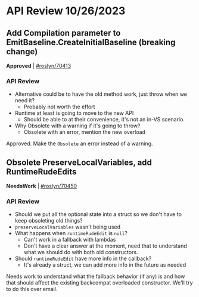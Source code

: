 # API Review 10/26/2023

## Add Compilation parameter to EmitBaseline.CreateInitialBaseline (breaking change)

**Approved** | [#roslyn/70413](https://github.com/dotnet/roslyn/issues/70413#issuecomment-1781863582)

### API Review

* Alternative could be to have the old method work, just throw when we need it?
    * Probably not worth the effort
* Runtime at least is going to move to the new API
    * Should be able to at their convenience, it's not an in-VS scenario.
* Why Obsolete with a warning if it's going to throw?
    * Obsolete with an error, mention the new overload

Approved. Make the `Obsolete` an error instead of a warning.
## Obsolete PreserveLocalVariables, add RuntimeRudeEdits

**NeedsWork** | [#roslyn/70450](https://github.com/dotnet/roslyn/issues/70450#issuecomment-1781864707)

### API Review

* Should we put all the optional state into a struct so we don't have to keep obsoleting old things?
* `preserveLocalVariables` wasn't being used
* What happens when `runtimeRudeEdit` is `null`?
    * Can't work in a fallback with lambdas
    * Don't have a clear answer at the moment, need that to understand what we should do with both old constructors.
* Should `runtimeRudeEdit` have more info in the callback?
    * It's already a struct, we can add more info in the future as needed

Needs work to understand what the fallback behavior (if any) is and how that should affect the existing backcompat overloaded constructor. We'll try to do this over email.
